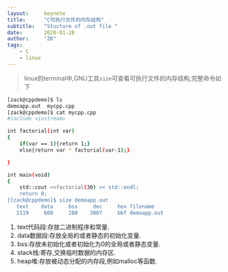 ```yaml
---
layout:     keynote
title:      "C可执行文件的内存结构"
subtitle:   "Stucture of .out file "
date:       2020-01-28
author:     "ZK"
tags:
    - C
    - linux
---
```



> linux的terminal中,GNU工具`size`可查看可执行文件的内存结构,完整命令如下

```bash
[zack@cppdemo]$ ls
demoapp.out  mycpp.cpp
[zack@cppdemo]$ cat mycpp.cpp 
#include <iostream>

int factorial(int var)
{
	if(var == 1){return 1;}
	else{return var * factorial(var-1);}

}

int main(void)
{
	std::cout <<factorial(30) << std::endl;
	return 0;
}[zack@cppdemo]$ size demoapp.out 
   text	   data	    bss	    dec	    hex	filename
   2119	    608	    280	   3007	    bbf	demoapp.out

```



1. text代码段:存放二进制程序和常量.
2. data数据段:存放全局的或者静态的初始化变量.
3. bss:存放未初始化或者初始化为0的全局或者静态变量.
4. stack栈:寄存,交换临时数据的内存区.
5. heap堆:存放被动态分配的内存段,例如malloc等函数.